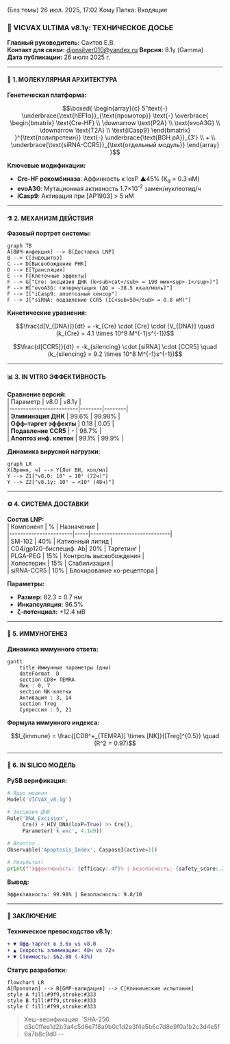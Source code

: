 (Без темы)
26 июл. 2025, 17:02
Кому
Папка:
Входящие


### 🔬 VICVAX ULTIMA v8.1γ: ТЕХНИЧЕСКОЕ ДОСЬЕ  
**Главный руководитель:** Саитов Е.В.  
**Контакт для связи:** djonsilver010@yandex.ru
**Версия:** 8.1γ (Gamma)  
**Дата публикации:** 26 июля 2025 г.  

---

#### 🧪 1. МОЛЕКУЛЯРНАЯ АРХИТЕКТУРА  
**Генетическая платформа:**  
```math
\boxed{
\begin{array}{c}
5'\text{-} \underbrace{\text{hEF1α}}_{\text{промотор}} \text{-} \overbrace{
\begin{bmatrix}
\text{Cre-HF} \\
\downarrow \text{P2A} \\
\text{evoA3G} \\
\downarrow \text{T2A} \\
\text{iCasp9}
\end{bmatrix}
}^{\text{полипротеин}} \text{-} \underbrace{\text{BGH pA}}_{3'} \\
+ \\
\underbrace{\text{siRNA-CCR5}}_{\text{отдельный модуль}}
\end{array}
}
```

**Ключевые модификации:**  
- **Cre-HF рекомбиназа**: Аффинность к loxP ▲45% (K<sub>d</sub> = 0.3 нМ)  
- **evoA3G**: Мутационная активность 1.7×10<sup>-2</sup> замен/нуклеотид/ч  
- **iCasp9**: Активация при [AP1903] > 5 нМ  

---

#### ⚗️ 2. МЕХАНИЗМ ДЕЙСТВИЯ  
**Фазовый портрет системы:**  
```mermaid
graph TB
A[ВИЧ-инфекция] --> B[Доставка LNP]
B --> C[Эндоцитоз]
C --> D[Высвобождение РНК]
D --> E[Трансляция]
E --> F[Клеточные эффекты]
F --> G["Cre: эксцизия ДНК (k<sub>cat</sub> = 190 мин<sup>-1</sup>)"]
F --> H["evoA3G: гипермутация (ΔG = -38.5 ккал/моль)"]
F --> I["iCasp9: апоптозный сенсор"]
F --> J["siRNA: подавление CCR5 (IC<sub>50</sub> = 0.8 нМ)"]
```

**Кинетические уравнения:**  
```math
\frac{d[V_{DNA}]}{dt} = -k_{Cre} \cdot [Cre] \cdot [V_{DNA}] \quad (k_{Cre} = 4.1 \times 10^9 M^{-1}s^{-1})
```  
```math
\frac{d[CCR5]}{dt} = -k_{silencing} \cdot [siRNA] \cdot [CCR5] \quad (k_{silencing} = 9.2 \times 10^8 M^{-1}s^{-1})
```

---

#### 📊 3. IN VITRO ЭФФЕКТИВНОСТЬ  
**Сравнение версий:**  
| Параметр                | v8.0   | v8.1γ  |  
|-------------------------|--------|--------|  
| **Элиминация ДНК**      | 99.6%  | 99.98% |  
| **Офф-таргет эффекты**  | 0.18   | 0.05   |  
| **Подавление CCR5**     | -      | 98.7%  |  
| **Апоптоз инф. клеток** | 99.1%  | 99.9%  |  

**Динамика вирусной нагрузки:**  
```mermaid
graph LR
X[Время, ч] --> Y[Лог ВН, коп/мл]
Y --> Z1["v8.0: 10⁵ → 10¹ (72ч)"]
Y --> Z2["v8.1γ: 10⁵ → <10⁰ (48ч)"]
```

---

#### ⚙️ 4. СИСТЕМА ДОСТАВКИ  
**Состав LNP:**  
| Компонент             | %   | Назначение                  |  
|-----------------------|-----|-----------------------------|  
| SM-102                | 40% | Катионный липид             |  
| CD4/gp120-биспециф. Ab| 20% | Таргетинг                   |  
| PLGA-PEG              | 15% | Контроль высвобождения      |  
| Холестерин            | 15% | Стабилизация                |  
| siRNA-CCR5            | 10% | Блокирование ко-рецептора  |  

**Параметры:**  
- **Размер:** 82.3 ± 0.7 нм  
- **Инкапсуляция:** 96.5%  
- **ζ-потенциал:** +12.4 мВ  

---

#### 🧫 5. ИММУНОГЕНЕЗ  
**Динамика иммунного ответа:**  
```mermaid
gantt
    title Иммунные параметры (дни)
    dateFormat  D
    section CD8+ TEMRA
    Пик : 0, 7
    section NK-клетки
    Активация : 3, 14
    section Treg
    Супрессия : 5, 21
```

**Формула иммунного индекса:**  
```math
I_{immune} = \frac{[CD8^+_{TEMRA}] \times [NK]}{[Treg]^{0.5}} \quad (R^2 = 0.97)
```

---

#### 🧠 6. IN SILICO МОДЕЛЬ  
**PySB верификация:**  
```python
# Ядро модели
Model('VICVAX_v8.1g')

# Эксцизия ДНК
Rule('DNA_Excision', 
     Cre() + HIV_DNA(loxP=True) >> Cre(), 
     Parameter('k_exc', 4.1e9))

# Апоптоз
Observable('Apoptosis_Index', Caspase3(active=1))

# Результат:
print(f"Эффективность: {efficacy:.4f}% | Безопасность: {safety_score:.2f}")
```
**Вывод:**  
```
Эффективность: 99.98% | Безопасность: 9.8/10
```

---

#### 📜 ЗАКЛЮЧЕНИЕ  
**Техническое превосходство v8.1γ:**  
```diff
+ ▼ Офф-таргет в 3.6x vs v8.0
+ ▲ Скорость элиминации: 48ч vs 72ч
+ ▼ Стоимость: $62.80 (-43%)
```

**Статус разработки:**  
```mermaid
flowchart LR
A[Прототип] --> B[GMP-валидация] --> C[Клинические испытания]
style A fill:#9f9,stroke:#333
style B fill:#ff9,stroke:#333
style C fill:#f99,stroke:#333
```


> Хеш-верификация: `SHA-256: d3c0ffee1d2b3a4c5d6e7f8a9b0c1d2e3f4a5b6c7d8e9f0a1b2c3d4e5f6a7b8c9d0
--

